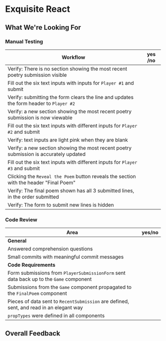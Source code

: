 # Exquisite React
## What We're Looking For

<!-- The goal is to make this a quick review punch list. Simply filling out the table and having an overall comment at the end should suffice for a review-- no need for in-line comments. -->

### Manual Testing

Workflow | yes /no
--- | ---
Verify: There is no section showing the most recent poetry submission visible |
Fill out the six text inputs with inputs for `Player #1` and submit |
Verify: submitting the form clears the line and updates the form header to `Player #2` |
Verify: a new section showing the most recent poetry submission is now viewable |
Fill out the six text inputs with different inputs for `Player #2` and submit |
Verify: text inputs are light pink when they are blank |
Verify: a new section showing the most recent poetry submission is accurately updated |
Fill out the six text inputs with different inputs for `Player #3` and submit |
Clicking the `Reveal the Poem` button reveals the section with the header "Final Poem" |
Verify: The final poem shown has all 3 submitted lines, in the order submitted |
Verify: The form to submit new lines is hidden |


<!--

Comprehension questions: They are all subjective! Ideally we would see something along the lines of how components are structured (are they nested, siblings, how many layers, etc.)

-->

### Code Review

Area | yes/no
--- | ---
**General** |
Answered comprehension questions |
Small commits with meaningful commit messages |
**Code Requirements** |
Form submissions from `PlayerSubmissionForm` sent data back up to the `Game` component |
Submissions from the `Game` component propagated to the `FinalPoem` component |
Pieces of data sent to `RecentSubmission` are defined, sent, and read in an elegant way |
`propTypes` were defined in all components |

<!-- If there are major problems with the code, it's likely caused by one of the areas covered in "Code Requirements" above here.

"Pieces of data sent to `RecentSubmission` are defined, sent, and read in an elegant way" is intended to ask: Did the student use props? Are they sending in a ridiculous data structure? Do they have to do a bunch of conditionals within the component, rather than just sending in the literal values needed? Are their variable names accurate? This is a "clean code" kind of question.

-->

## Overall Feedback

